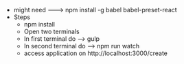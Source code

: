 - might need  ---> npm install -g babel babel-preset-react
- Steps
    - npm install
    - Open two terminals
    - In first terminal do --> gulp
    - In second terminal do -->  npm run watch
    - access application on http://localhost:3000/create

